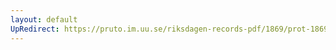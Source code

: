 ```yaml
---
layout: default
UpRedirect: https://pruto.im.uu.se/riksdagen-records-pdf/1869/prot-1869--ak--513/prot-1869--ak--513_021.pdf
---
```


